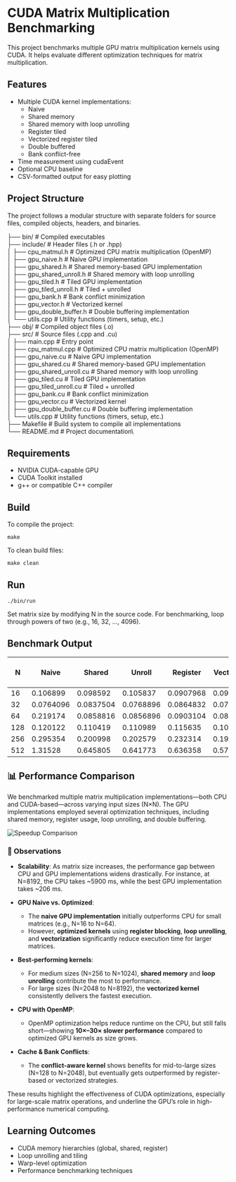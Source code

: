 # CUDA Matrix Multiplication Benchmarking

This project benchmarks multiple GPU matrix multiplication kernels using CUDA. It helps evaluate different optimization techniques for matrix multiplication.

## Features

- Multiple CUDA kernel implementations:
  - Naive
  - Shared memory
  - Shared memory with loop unrolling
  - Register tiled
  - Vectorized register tiled
  - Double buffered
  - Bank conflict-free
- Time measurement using cudaEvent
- Optional CPU baseline
- CSV-formatted output for easy plotting

## Project Structure

The project follows a modular structure with separate folders for source files, compiled objects, headers, and binaries.


├── bin/ # Compiled executables\
├── include/ # Header files (.h or .hpp)\
│ ├── cpu_matmul.h # Optimized CPU matrix multiplication (OpenMP)\
│ ├── gpu_naive.h # Naive GPU implementation\
│ ├── gpu_shared.h # Shared memory-based GPU implementation\
│ ├── gpu_shared_unroll.h # Shared memory with loop unrolling\
│ ├── gpu_tiled.h # Tiled GPU implementation\
│ ├── gpu_tiled_unroll.h # Tiled + unrolled\
│ ├── gpu_bank.h # Bank conflict minimization\
│ ├── gpu_vector.h # Vectorized kernel\
│ ├── gpu_double_buffer.h # Double buffering implementation\
│ └── utils.cpp # Utility functions (timers, setup, etc.)\
├── obj/ # Compiled object files (.o)\
├── src/ # Source files (.cpp and .cu)\
│ ├── main.cpp # Entry point\
│ ├── cpu_matmul.cpp # Optimized CPU matrix multiplication (OpenMP)\
│ ├── gpu_naive.cu # Naive GPU implementation\
│ ├── gpu_shared.cu # Shared memory-based GPU implementation\
│ ├── gpu_shared_unroll.cu # Shared memory with loop unrolling\
│ ├── gpu_tiled.cu # Tiled GPU implementation\
│ ├── gpu_tiled_unroll.cu # Tiled + unrolled\
│ ├── gpu_bank.cu # Bank conflict minimization\
│ ├── gpu_vector.cu # Vectorized kernel\
│ ├── gpu_double_buffer.cu # Double buffering implementation\
│ └── utils.cpp # Utility functions (timers, setup, etc.)\
├── Makefile # Build system to compile all implementations\
└── README.md # Project documentation\

## Requirements

- NVIDIA CUDA-capable GPU
- CUDA Toolkit installed
- g++ or compatible C++ compiler

## Build

To compile the project:

    make


To clean build files:

    make clean


## Run

    ./bin/run

Set matrix size by modifying N in the source code. For benchmarking, loop through powers of two (e.g., 16, 32, ..., 4096).

## Benchmark Output

|   N   |  Naive   |  Shared  | Unroll  | Register | Vectorized | Double Buffer | Bank Conflict Free|
|-------|----------|----------|---------|----------|------------|----------|----------|
|  16   | 0.106899 | 0.098592 | 0.105837| 0.0907968| 0.0983936  | 0.103494 | 0.0928896|
|  32   | 0.0764096| 0.0837504| 0.0768896|0.0864832 | 0.077408   | 0.0812224| 0.0785792|
|  64   | 0.219174 | 0.0858816| 0.0856896|0.0903104 | 0.0836032  | 0.0838656| 0.0826624|
| 128   | 0.120122 | 0.110419 | 0.110989| 0.115635 | 0.107283   | 0.110234 | 0.109446 |
| 256   | 0.295354 | 0.200998 | 0.202579| 0.232314 | 0.190035   | 0.190323 | 0.208282 |
| 512   | 1.31528  | 0.645805 | 0.641773| 0.636358 | 0.571475   | 0.588339 | 0.5      |


## 📊 Performance Comparison

We benchmarked multiple matrix multiplication implementations—both CPU and CUDA-based—across varying input sizes (N×N). The GPU implementations employed several optimization techniques, including shared memory, register usage, loop unrolling, and double buffering.

![Speedup Comparison](images/speedup_plot.png)

### 📝 Observations

- **Scalability**: As matrix size increases, the performance gap between CPU and GPU implementations widens drastically. For instance, at N=8192, the CPU takes ~5900 ms, while the best GPU implementation takes ~206 ms.

- **GPU Naive vs. Optimized**:  
  - The **naive GPU implementation** initially outperforms CPU for small matrices (e.g., N=16 to N=64).
  - However, **optimized kernels** using **register blocking**, **loop unrolling**, and **vectorization** significantly reduce execution time for larger matrices.

- **Best-performing kernels**:
  - For medium sizes (N=256 to N=1024), **shared memory** and **loop unrolling** contribute the most to performance.
  - For large sizes (N=2048 to N=8192), the **vectorized kernel** consistently delivers the fastest execution.

- **CPU with OpenMP**:
  - OpenMP optimization helps reduce runtime on the CPU, but still falls short—showing **10×–30× slower performance** compared to optimized GPU kernels as size grows.

- **Cache & Bank Conflicts**:
  - The **conflict-aware kernel** shows benefits for mid-to-large sizes (N=128 to N=2048), but eventually gets outperformed by register-based or vectorized strategies.

These results highlight the effectiveness of CUDA optimizations, especially for large-scale matrix operations, and underline the GPU’s role in high-performance numerical computing.

## Learning Outcomes

- CUDA memory hierarchies (global, shared, register)
- Loop unrolling and tiling
- Warp-level optimization
- Performance benchmarking techniques
